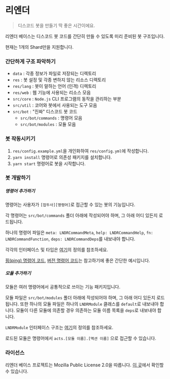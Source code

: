# 리엔더

> 디스코드 봇을 만들기 딱 좋은 시간이에요.

리엔더 베이스는 디스코드 봇 코드를 간단히 만들 수 있도록 미리 준비된 봇 구조입니다.

현재는 1개의 Shard만을 지원합니다.

### 간단하게 구조 파악하기

+ `data` : 각종 정보가 파일로 저장되는 디렉토리
+ `res` : 봇 설정 및 각종 변하지 않는 리소스 디렉토리
+ `res/lang` : 봇이 말하는 언어 (인격) 디렉토리
+ `res/web` : 웹 기능에 사용되는 리소스 모음
+ `src/core` : `Node.js` CLI 프로그램의 동작을 관리하는 부분
+ `src/util` : 코어와 봇에서 사용되는 도구 모음
+ `src/bot` : "진짜" 디스코드 봇 코드
  - `src/bot/commands` : 명령어 모음
  - `src/bot/modules` : 모듈 모음

### 봇 작동시키기

1. `res/config.example.yml`을 개인화하여 `res/config.yml`에 작성합니다.
2. `yarn install` 명령어로 의존성 패키지를 설치합니다.
3. `yarn start` 명령어로 봇을 시작합니다.

### 봇 개발하기

##### 명령어 추가하기

명령어는 사용자가 `[접두사][명령어]`로 접근할 수 있는 봇의 기능입니다.

각 명령어는 `src/bot/commands` 폴더 아래에 작성되어야 하며, 그 아래 어디 있든지 로드됩니다.

하나의 명령어 파일은 `meta: LNDRCommandMeta`, `help: LNDRCommandHelp`, `fn: LNDRCommandFunction`, `deps: LNDRCommandDeps`를 내보내야 합니다.

각각의 인터페이스 및 타입은 [여기](/src/bot/types.ts)의 정의를 참조하세요.

[핑(ping) 명령어 코드](/src/bot/commands/system/ping.ts), [버전 명령어 코드](/src/bot/commands/system/version.ts)는 참고하기에 좋은 간단한 예시입니다.

##### 모듈 추가하기

모듈은 여러 명령어에서 공통적으로 쓰이는 기능 패키지입니다.

모듈 파일은 `src/bot/modules` 폴더 아래에 작성되어야 하며, 그 아래 어디 있든지 로드됩니다.
또한 하나의 모듈 파일은 하나의 `LNDRModule` 클래스를 `default`로 내보내야 합니다.
모듈이 다른 모듈에 의존할 경우 의존하는 모듈 이름 목록을 `deps`로 내보내야 합니다.

`LNDRModule` 인터페이스 구조는 [여기](/src/bot/types.ts)의 정의를 참조하세요.

로드된 모듈은 명령어에서 `acts.[모듈 이름].[액션 이름]` 으로 접근할 수 있습니다.

### 라이선스

리엔더 베이스 프로젝트는 Mozilla Public License 2.0을 따릅니다. [이 곳](LICNESE.md)에서 확인할 수 있습니다.
